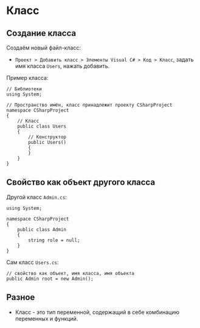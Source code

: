 # Класс
## Создание класса

Создаём новый файл-класс:
* `Проект > Добавить класс > Элементы Visual C# > Код > Класс`, задать имя класса `Users`, нажать добавить.

Пример класса:

    // Библиотеки
    using System;

    // Пространство имён, класс принадлежит проекту CSharpProject
    namespace CSharpProject
    {
        // Класс
        public class Users
        {
            // Конструктор
            public Users()
            {
            }
        }
    }

## Свойство как объект другого класса

Другой класс `Admin.cs`:

    using System;

    namespace CSharpProject
    {
        public class Admin
        {
            string role = null;
        }
    }

Сам класс `Users.cs`:

    // свойство как объект, имя класса, имя объекта
    public Admin root = new Admin();

## Разное
* Класс - это тип переменной, содержащий в себе комбинацию переменных и функций.
